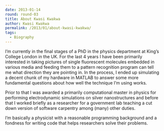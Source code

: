 ```yaml
---
date: 2013-01-14
round: round-03
title: About Kwasi Kwakwa
author: Kwasi Kwakwa
permalink: /2013/01/about-kwasi-kwakwa/
tags:
  - Biography
---
```

I&#8217;m currently in the final stages of a PhD in the physics department at King&#8217;s College London in the UK. For the last 4 years I have been primarily interested in taking pictures of single fluorescent molecules embedded in various media and feeding them to a pattern recognition program can tell me what direction they are pointing in. In the process, I ended up simulating a decent chunk of my hardware in MATLAB to answer some more fundamental questions about how well the technique I&#8217;m using works.

Prior to that I was awarded a primarily computational master in physics for performing electrodynamic simulations on silver nanostructures and before that I worked briefly as a researcher for a government lab teaching a cut down version of software carpentry among (many) other duties.

I&#8217;m basically a physicist with a reasonable programming background and a fondness for writing code that helps researchers solve their problems.
